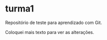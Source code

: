 # turma1
Repositório de teste para aprendizado com Git.

Coloquei mais texto para ver as alterações.
